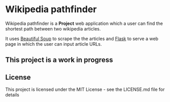 # Wikipedia pathfinder

Wikipedia pathfinder is a **Project** web application which a user can find the shortest path between two wikipedia articles.

It uses [Beautiful Soup](https://www.crummy.com/software/BeautifulSoup/bs4/doc/) to scrape the the articles and [Flask](https://flask.palletsprojects.com/en/3.0.x/) to serve a web page in which the user can input article URLs.

## This project is a work in progress

## License

This project is licensed under the MIT License - see the LICENSE.md file for details